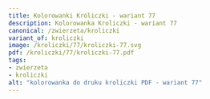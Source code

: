 ```yaml
---
title: Kolorowanki Króliczki - wariant 77
description: Kolorowanka Kroliczki - wariant 77
canonical: /zwierzeta/kroliczki
variant_of: kroliczki
image: /kroliczki/77/kroliczki-77.svg
pdf: /kroliczki/77/kroliczki-77.pdf
tags:
- zwierzeta
- kroliczki
alt: "kolorowanka do druku kroliczki PDF - wariant 77"
---
```

